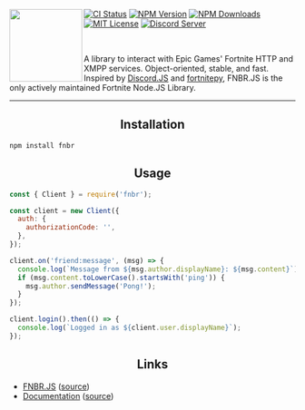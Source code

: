 <a href="https://fnbr.js.org"><img align="left" src="https://fnbr.js.org/static/logo-square.png" height=128 width=128 /></a>

[![CI Status](https://github.com/fnbrjs/fnbr.js/actions/workflows/node.js.yml/badge.svg)](https://github.com/fnbrjs/fnbr.js/actions/workflows/node.js.yml)
[![NPM Version](https://img.shields.io/npm/v/fnbr.svg)](https://npmjs.com/package/fnbr)
[![NPM Downloads](https://img.shields.io/npm/dm/fnbr.svg)](https://npmjs.com/package/fnbr)
[![MIT License](https://img.shields.io/npm/l/fnbr.svg)](https://github.com/fnbrjs/fnbr.js/blob/master/LICENSE)
[![Discord Server](https://discord.com/api/guilds/522121965952303105/widget.png)](https://discord.gg/u76QKTBRbf)

<br />

A library to interact with Epic Games' Fortnite HTTP and XMPP services. Object-oriented, stable, and fast. Inspired by [Discord.JS](https://github.com/discordjs/discord.js) and [fortnitepy](https://github.com/Terbau/fortnitepy), FNBR.JS is the only actively maintained Fortnite Node.JS Library.

<hr />

<h2 align=center>Installation</h2>

```
npm install fnbr
```

<h2 align=center>Usage</h2>
 
```javascript
const { Client } = require('fnbr');

const client = new Client({
  auth: {
    authorizationCode: '',
  },
});

client.on('friend:message', (msg) => {
  console.log(`Message from ${msg.author.displayName}: ${msg.content}`);
  if (msg.content.toLowerCase().startsWith('ping')) {
    msg.author.sendMessage('Pong!');
  }
});

client.login().then(() => {
  console.log(`Logged in as ${client.user.displayName}`);
});
```

<h2 align=center>Links</h2>

- [FNBR.JS](https://npmjs.com/package/fnbr) ([source](https://github.com/fnbrjs/fnbr.js))
- [Documentation](https://fnbr.js.org) ([source](https://github.com/fnbrjs/docs))
